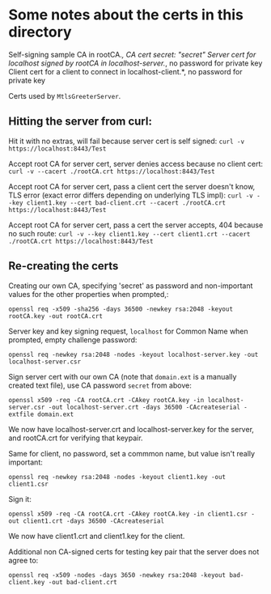 # Some notes about the certs in this directory

Self-signing sample CA in rootCA.*, CA cert secret: "secret"
Server cert for localhost signed by rootCA in localhost-server.*, no password for private key
Client cert for a client to connect in localhost-client.*, no password for private key

Certs used by `MtlsGreeterServer`.

## Hitting the server from curl:

Hit it with no extras, will fail because server cert is self signed:
`curl -v https://localhost:8443/Test`

Accept root CA for server cert, server denies access because no client cert:
`curl -v --cacert ./rootCA.crt https://localhost:8443/Test`

Accept root CA for server cert, pass a client cert the server doesn't know, TLS error
(exact error differs depending on underlying TLS impl):
`curl -v --key client1.key --cert bad-client.crt --cacert ./rootCA.crt https://localhost:8443/Test`

Accept root CA for server cert, pass a cert the server accepts, 404 because no such route:
 `curl -v --key client1.key --cert client1.crt --cacert ./rootCA.crt https://localhost:8443/Test`

## Re-creating the certs

Creating our own CA, specifying 'secret' as password and non-important values for the other properties when prompted,:

```shell
openssl req -x509 -sha256 -days 36500 -newkey rsa:2048 -keyout rootCA.key -out rootCA.crt
```

Server key and key signing request, `localhost` for Common Name when prompted, empty challenge password:

```shell
openssl req -newkey rsa:2048 -nodes -keyout localhost-server.key -out localhost-server.csr
```

Sign server cert with our own CA (note that `domain.ext` is a manually created text file), use CA password `secret` from above:

```shell
openssl x509 -req -CA rootCA.crt -CAkey rootCA.key -in localhost-server.csr -out localhost-server.crt -days 36500 -CAcreateserial -extfile domain.ext
```

We now have localhost-server.crt and localhost-server.key for the server, and rootCA.crt for verifying that keypair.

Same for client, no password, set a commmon name, but value isn't really important:

```shell
openssl req -newkey rsa:2048 -nodes -keyout client1.key -out client1.csr
```

Sign it:
```shell
openssl x509 -req -CA rootCA.crt -CAkey rootCA.key -in client1.csr -out client1.crt -days 36500 -CAcreateserial
```

We now have client1.crt and client1.key for the client.

Additional non CA-signed certs for testing key pair that the server does not agree to:

```shell
openssl req -x509 -nodes -days 3650 -newkey rsa:2048 -keyout bad-client.key -out bad-client.crt
```

